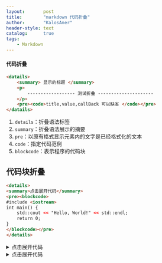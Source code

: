 ```yaml
---
layout:       post
title:        "markdown 代码折叠"
author:       "KalosAner"
header-style: text
catalog:      true
tags:
    - Markdown
---
```


#### 代码折叠

```html
<datails>
    <summary> 显示的标题 </summary>
    <p>
        ------------------ 测试折叠 ---------------------
    </p>
    <pre><code>title,value,callBack 可以缺省 </code></pre>
</datails>
```

1. `details`：折叠语法标签
2. `summary`：折叠语法展示的摘要
3. `pre`：以原有格式显示元素内的文字是已经格式化的文本
4. `code`：指定代码范例
5. `blockcode`：表示程序的代码块

## 代码块折叠

~~~html
<details>
<summary>点击展开代码</summary>
<pre><blockcode>
#include <iostream>
int main() {
    std::cout << "Hello, World!" << std::endl;
    return 0;
}
</blockcode></pre>
</details>
~~~

<details>
<summary>点击展开代码</summary>
<pre><blockcode>
#include <iostream>
int main() {
    std::cout << "Hello, World!" << std::endl;
    return 0;
}
</blockcode></pre>
</details>





<details>
<summary>点击展开代码</summary>

```cpp
// 这里是折叠的代码块
#include <iostream>
int main() {
    std::cout << "Hello, World!" << std::endl;
    return 0;
}
```
</details>
    
